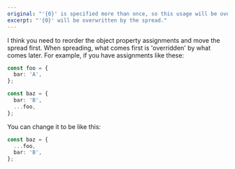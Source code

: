 ```yaml
---
original: "'{0}' is specified more than once, so this usage will be overwritten."
excerpt: "'{0}' will be overwritten by the spread."
---
```


I think you need to reorder the object property assignments and move the spread first. When spreading, what comes first is 'overridden' by what comes later. For example, if you have assignments like these:

```ts
const foo = {
  bar: 'A',
};

const baz = {
  bar: 'B',
  ...foo,
};
```

You can change it to be like this:

```ts
const baz = {
  ...foo,
  bar: 'B',
};
```
